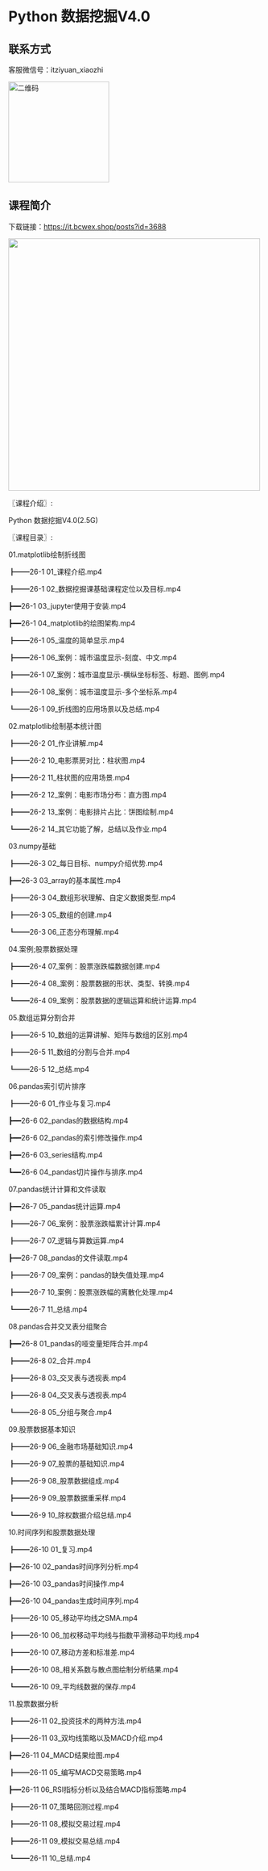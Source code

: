 # Python 数据挖掘V4.0

## 联系方式

客服微信号：itziyuan_xiaozhi

<img src="https://ziyuanyun.oss-cn-guangzhou.aliyuncs.com/common/20240614073449/666b82192834a.jpg" width="200" height="200" alt="二维码">

## 课程简介

下载链接：https://it.bcwex.shop/posts?id=3688

<img src="https://ziyuanyun.oss-cn-guangzhou.aliyuncs.com/yun/20240515185300/6644940c3b35f.jpg" width="500" alt="">

  〖课程介绍〗:

 Python 数据挖掘V4.0(2.5G)

 〖课程目录〗:

  

 01.matplotlib绘制折线图

 ┣━━26-1 01_课程介绍.mp4

 ┣━━26-1 02_数据挖掘课基础课程定位以及目标.mp4

 ┣━━26-1 03_jupyter使用于安装.mp4

 ┣━━26-1 04_matplotlib的绘图架构.mp4

 ┣━━26-1 05_温度的简单显示.mp4

 ┣━━26-1 06_案例：城市温度显示-刻度、中文.mp4

 ┣━━26-1 07_案例：城市温度显示-横纵坐标标签、标题、图例.mp4

 ┣━━26-1 08_案例：城市温度显示-多个坐标系.mp4

 ┗━━26-1 09_折线图的应用场景以及总结.mp4

 02.matplotlib绘制基本统计图

 ┣━━26-2 01_作业讲解.mp4

 ┣━━26-2 10_电影票房对比：柱状图.mp4

 ┣━━26-2 11_柱状图的应用场景.mp4

 ┣━━26-2 12_案例：电影市场分布：直方图.mp4

 ┣━━26-2 13_案例：电影排片占比：饼图绘制.mp4

 ┗━━26-2 14_其它功能了解，总结以及作业.mp4

 03.numpy基础

 ┣━━26-3 02_每日目标、numpy介绍优势.mp4

 ┣━━26-3 03_array的基本属性.mp4

 ┣━━26-3 04_数组形状理解、自定义数据类型.mp4

 ┣━━26-3 05_数组的创建.mp4

 ┗━━26-3 06_正态分布理解.mp4

 04.案例;股票数据处理

 ┣━━26-4 07_案例：股票涨跌幅数据创建.mp4

 ┣━━26-4 08_案例：股票数据的形状、类型、转换.mp4

 ┗━━26-4 09_案例：股票数据的逻辑运算和统计运算.mp4

 05.数组运算分割合并

 ┣━━26-5 10_数组的运算讲解、矩阵与数组的区别.mp4

 ┣━━26-5 11_数组的分割与合并.mp4

 ┗━━26-5 12_总结.mp4

 06.pandas索引切片排序

 ┣━━26-6 01_作业与复习.mp4

 ┣━━26-6 02_pandas的数据结构.mp4

 ┣━━26-6 02_pandas的索引修改操作.mp4

 ┣━━26-6 03_series结构.mp4

 ┗━━26-6 04_pandas切片操作与排序.mp4

 07.pandas统计计算和文件读取

 ┣━━26-7 05_pandas统计运算.mp4

 ┣━━26-7 06_案例：股票涨跌幅累计计算.mp4

 ┣━━26-7 07_逻辑与算数运算.mp4

 ┣━━26-7 08_pandas的文件读取.mp4

 ┣━━26-7 09_案例：pandas的缺失值处理.mp4

 ┣━━26-7 10_案例：股票涨跌幅的离散化处理.mp4

 ┗━━26-7 11_总结.mp4

 08.pandas合并交叉表分组聚合

 ┣━━26-8 01_pandas的哑变量矩阵合并.mp4

 ┣━━26-8 02_合并.mp4

 ┣━━26-8 03_交叉表与透视表.mp4

 ┣━━26-8 04_交叉表与透视表.mp4

 ┗━━26-8 05_分组与聚合.mp4

 09.股票数据基本知识

 ┣━━26-9 06_金融市场基础知识.mp4

 ┣━━26-9 07_股票的基础知识.mp4

 ┣━━26-9 08_股票数据组成.mp4

 ┣━━26-9 09_股票数据重采样.mp4

 ┗━━26-9 10_除权数据介绍总结.mp4

 10.时间序列和股票数据处理

 ┣━━26-10 01_复习.mp4

 ┣━━26-10 02_pandas时间序列分析.mp4

 ┣━━26-10 03_pandas时间操作.mp4

 ┣━━26-10 04_pandas生成时间序列.mp4

 ┣━━26-10 05_移动平均线之SMA.mp4

 ┣━━26-10 06_加权移动平均线与指数平滑移动平均线.mp4

 ┣━━26-10 07_移动方差和标准差.mp4

 ┣━━26-10 08_相关系数与散点图绘制分析结果.mp4

 ┗━━26-10 09_平均线数据的保存.mp4

 11.股票数据分析

 ┣━━26-11 02_投资技术的两种方法.mp4

 ┣━━26-11 03_双均线策略以及MACD介绍.mp4

 ┣━━26-11 04_MACD结果绘图.mp4

 ┣━━26-11 05_编写MACD交易策略.mp4

 ┣━━26-11 06_RSI指标分析以及结合MACD指标策略.mp4

 ┣━━26-11 07_策略回测过程.mp4

 ┣━━26-11 08_模拟交易过程.mp4

 ┣━━26-11 09_模拟交易总结.mp4

 ┗━━26-11 10_总结.mp4 

  